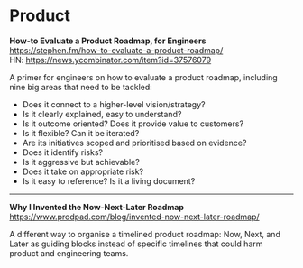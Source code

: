 # Product

**How-to Evaluate a Product Roadmap, for Engineers**  
https://stephen.fm/how-to-evaluate-a-product-roadmap/  
HN: https://news.ycombinator.com/item?id=37576079

A primer for engineers on how to evaluate a product roadmap, including nine big areas that need to be tackled:

- Does it connect to a higher-level vision/strategy?
- Is it clearly explained, easy to understand?
- Is it outcome oriented? Does it provide value to customers?
- Is it flexible? Can it be iterated?
- Are its initiatives scoped and prioritised based on evidence?
- Does it identify risks?
- Is it aggressive but achievable?
- Does it take on appropriate risk?
- Is it easy to reference? Is it a living document?

---

**Why I Invented the Now-Next-Later Roadmap**
https://www.prodpad.com/blog/invented-now-next-later-roadmap/

A different way to organise a timelined product roadmap: Now, Next, and Later as guiding blocks instead of specific timelines that could harm product and engineering teams.
